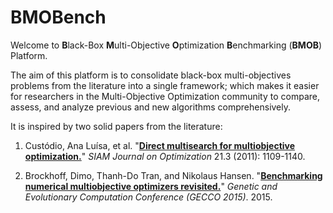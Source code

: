 # BMOBench
Welcome to **B**lack-Box **M**ulti-Objective **O**ptimization **B**enchmarking (**BMOB**) Platform.

The aim of this platform is to consolidate black-box multi-objectives problems from the literature into a single framework; which makes it easier for researchers in the Multi-Objective Optimization community to compare, assess, and analyze previous and new algorithms comprehensively.

It is inspired by two solid papers from the literature:

1. Custódio, Ana Luísa, et al. "**[Direct multisearch for multiobjective optimization.](http://www.mat.uc.pt/~lnv/papers/dms.pdf)**" *SIAM Journal on Optimization* 21.3 (2011): 1109-1140.

2. Brockhoff, Dimo, Thanh-Do Tran, and Nikolaus Hansen. "**[Benchmarking numerical multiobjective optimizers revisited.](https://hal.inria.fr/hal-01146741/document)**" *Genetic and Evolutionary Computation Conference (GECCO 2015)*. 2015.
